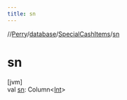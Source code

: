 ```yaml
---
title: sn
---
```

//[Perry](../../../index.html)/[database](../index.html)/[SpecialCashItems](index.html)/[sn](sn.html)



# sn



[jvm]\
val [sn](sn.html): Column&lt;[Int](https://kotlinlang.org/api/latest/jvm/stdlib/kotlin/-int/index.html)&gt;




